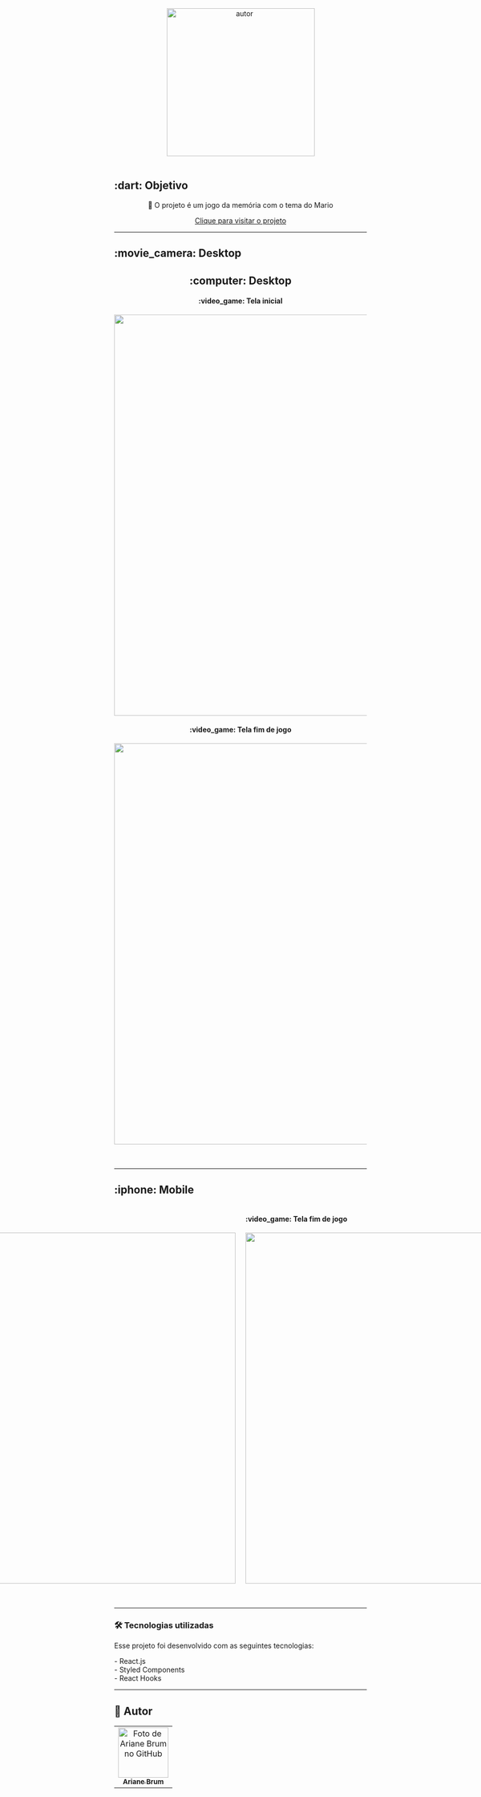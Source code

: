 <div align="center">
<img src="https://user-images.githubusercontent.com/64805032/167466679-7d05412d-a837-4243-846f-e35d08ba4365.png" alt="autor" width="295"  >
<br>
<br>

</div>
<h2 id="objetivo">:dart:  Objetivo</h2>

<p align="center">🚀 O projeto é um jogo da memória com o tema do Mario</p>
<a align="center" style="display:block;" href="" > Clique para visitar o projeto
</a>
<hr />

  <h2 id="preview">:movie_camera: Desktop</h2>
<div align="center">
  <div>
  <h2 >:computer: Desktop</h2>
    <h4>:video_game: Tela inicial</h4>
  <img src="https://user-images.githubusercontent.com/64805032/167466836-847cc8e6-3855-4305-9c85-1f12cc860fed.png" width="800"/>
    <h4>:video_game: Tela fim de jogo</h4>
  <img src="https://user-images.githubusercontent.com/64805032/167466957-bb9c8493-d66b-4e6b-aa68-63d5c394fd00.png" width="800"  />
  </div>
  <br><br>
</div>
<hr />

  <h2 >:iphone:  Mobile</h2>
<div style="display: flex; justify-content: center;gap:20px; align-items: center;" >
  <div>
  <h4 >:video_game: Tela inicial</h4>
  <img src="https://user-images.githubusercontent.com/64805032/167467069-a397df12-c0c8-430e-9751-ec3be2ae057e.png"  height="700"/>
  </div>
  <div>
   <h4 >:video_game: Tela fim de jogo</h4>
  <img src="https://user-images.githubusercontent.com/64805032/167467160-bd5cf0e3-f4af-4965-b433-fdf8d1d0e912.png" height="700" />
  </div>
  </div>
  <br><br>

<hr />

<h3 id="tecnologias">🛠 Tecnologias utilizadas</h3>
<p>Esse projeto foi desenvolvido com as seguintes tecnologias:</p>
- React.js <br>
- Styled Components <br>
- React Hooks <br>
<hr />

## 🦄 Autor<br>

<table>
  <tr>
    <td align="center">
      <a href="https://github.com/Ariane-Brum">
        <img src="https://avatars.githubusercontent.com/u/64805032?v=4" width="100px;" alt="Foto de Ariane Brum no GitHub"/><br>
        <sub>
          <b>Ariane Brum</b>
        </sub>
      </a>
    </td>
  </tr>
</table>
